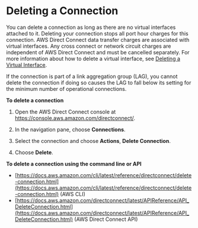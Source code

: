 # Deleting a Connection<a name="deleteconnection"></a>

You can delete a connection as long as there are no virtual interfaces attached to it\. Deleting your connection stops all port hour charges for this connection\. AWS Direct Connect data transfer charges are associated with virtual interfaces\. Any cross connect or network circuit charges are independent of AWS Direct Connect and must be cancelled separately\. For more information about how to delete a virtual interface, see [Deleting a Virtual Interface](deletevif.md)\.

If the connection is part of a link aggregation group \(LAG\), you cannot delete the connection if doing so causes the LAG to fall below its setting for the minimum number of operational connections\. 

**To delete a connection**

1. Open the AWS Direct Connect console at [https://console\.aws\.amazon\.com/directconnect/](https://console.aws.amazon.com/directconnect/)\.

1. In the navigation pane, choose **Connections**\.

1. Select the connection and choose **Actions**, **Delete Connection**\.

1. Choose **Delete**\.

**To delete a connection using the command line or API**
+ [https://docs.aws.amazon.com/cli/latest/reference/directconnect/delete-connection.html](https://docs.aws.amazon.com/cli/latest/reference/directconnect/delete-connection.html) \(AWS CLI\)
+ [https://docs.aws.amazon.com/directconnect/latest/APIReference/API_DeleteConnection.html](https://docs.aws.amazon.com/directconnect/latest/APIReference/API_DeleteConnection.html) \(AWS Direct Connect API\)